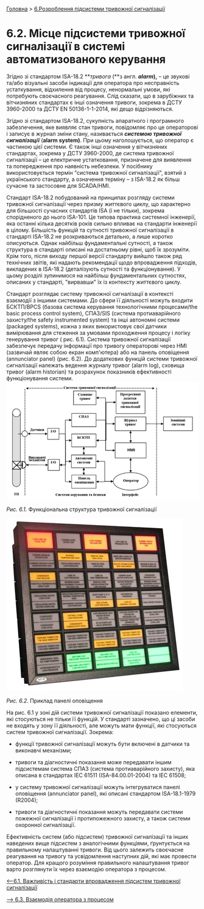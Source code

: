 [Головна](README.md) > [6.Розроблення підсистеми тривожної сигналізації](6.md)

# 6.2. Місце підсистеми тривожної сигналізації в системі автоматизованого керування

Згідно зі стандартом ISA-18.2  ***тривога* (**з англ. ***alarm*),** – це звукові та/або візуальні засоби індикації для оператора про несправність устаткування, відхилення від процесу, ненормальні умови, які потребують своєчасного реагування. Слід сказати, що в зарубіжних та вітчизняних стандартах є інші означення тривоги, зокрема в ДСТУ 3960-2000 та ДСТУ EN 50136-1-1-2014, які дещо відрізняються. 

Згідно зі стандартом ISA-18.2, сукупність апаратного і програмного забезпечення, яке виявляє стан тривоги, повідомляє про це операторові і записує в журнал зміни стану, називається ***системою тривожної сигналізації*** (**alarm system)**. При цьому наголошується, що оператор є частиною цієї системи. Є також інші означення у вітчизняних стандартах, зокрема у ДСТУ 3960-2000, де система тривожної сигналізації – це електричне устатковання, призначене для виявлення та попередження про наявність небезпеки. У посібнику використовується термін "система тривожної сигналізації", взятий з українського стандарту, а означення терміну – з ISA-18.2 як більш сучасне та застосовне для SCADA/HMI. 

Стандарт ISA-18.2 побудований на принципах розгляду системи тривожної сигналізації через призму життєвого циклу, що характерно для більшості сучасних стандартів ISA (і не тільки), зокрема спорідненого до нього ISA-101. Це типова практика системної інженерії, яка останні кілька десятків років сильно впливає на стандарти інженерії в цілому. Більшість функцій та сутності тривожної сигналізації в стандарті ISA-18.2 не розкриваються детально, а лише коротко описуються. Однак найбільш фундаментальні сутності, а також структура в стандарті описані на достатньому рівні, щоб їх зрозуміти. Крім того, після виходу першої версії стандарту вийшло також ряд технічних звітів, які надають рекомендації щодо впровадження підходів, викладених в ISA-18.2 (деталізують сутності та функціонування). У цьому розділі зупинимося на найбільш фундаментальних сутностях, описаних у стандарті, "вирвавши" їх із контексту життєвого циклу.     

Стандарт розглядає систему тривожної сигналізації в контексті взаємодії з іншими системами. До сфери її діяльності можуть входити БСКТП/BPCS (базова система керування технологічними процесами/the basic process control system), СПАЗ/SIS (система протиаварійного захисту/the safety instrumented system) та інші автономні системи (packaged systems), кожна з яких використовує свої датчики вимірювання для стеження за умовами проходження процесу і логіку генерування тривог ( рис. 6.1). Система тривожної сигналізації забезпечує передачу інформації про тривогу операторові через HMI (зазвичай являє собою екран комп'ютера) або на панель оповіщення (annunciator panel) (рис. 6.2). До додаткових функцій системи тривожної сигналізації належать ведення журналу тривог (alarm log), сховища тривог (alarm historian) та розрахунок показників ефективності функціонування системи. 
<a href="media6/6_1.png" target="_blank"><img src="media6/6_1.png"/></a>             

*Рис.* *6.1.* Функціональна структура тривожної сигналізації 

![](media6/6_2.jpg) 

*Рис. 6.2*. Приклад панелі оповіщення 

На рис. 6.1 у зоні дій системи тривожної сигналізації показано елементи, які стосуються не тільки її функцій. У стандарті зазначено, що ці засоби не входять у зону її діяльності, але можуть мати функції, які стосуються систем тривожної сигналізації. Зокрема:

- функції тривожної сигналізації можуть бути включені в датчики та виконавчі механізми;

- тривоги та діагностичні показання може передавати іншим підсистемам система СПАЗ (система протиаварійного захисту), яка описана в стандартах IEC 61511 (ISA-84.00.01-2004) та IEC 61508; 

- у систему тривожної сигналізації можуть інтегруватися панелі оповіщення (annunciator panel), які описані стандартом ISA-18.1-1979 (R2004); 

- тривоги та діагностичні показання можуть передавати системи пожежної сигналізації і протипожежного захисту, а також системи охоронної сигналізації. 

Ефективність систем (або підсистем) тривожної сигналізації та інших наведених вище підсистем з аналогічними функціями, ґрунтується на правильному налаштуванні тривоги. Від цього залежить своєчасне реагування на тривогу та усвідомлення наступних дій, які має провести оператор. Для кращого розуміння правильного налаштування тривог варто розглянути їх через взаємодію оператора з процесом. 

[<--6.1. Важливість і стандарти впровадження підсистем тривожної сигналізації](6_1.md)

[--> 6.3. Взаємодія оператора з процесом](6_3.md)